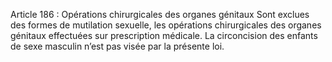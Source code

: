 Article 186 : Opérations chirurgicales des organes génitaux
Sont exclues des formes de mutilation sexuelle, les opérations chirurgicales des organes génitaux effectuées sur prescription médicale.
La circoncision des enfants de sexe masculin n’est pas visée par la présente
loi.